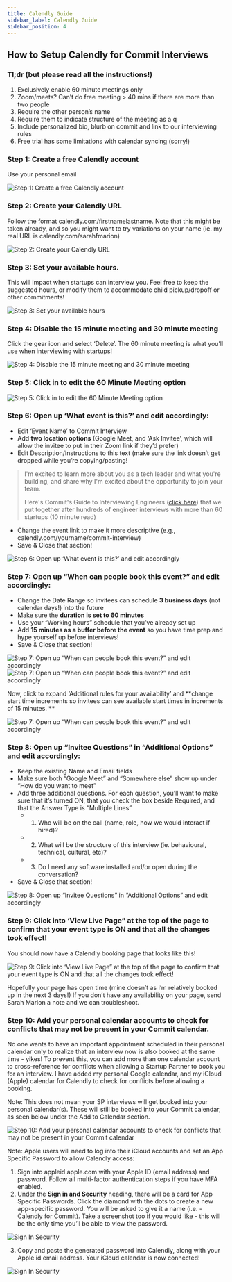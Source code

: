 ```yaml
---
title: Calendly Guide
sidebar_label: Calendly Guide
sidebar_position: 4
---
```


## How to Setup Calendly for Commit Interviews

### Tl;dr (but please read all the instructions!)
1. Exclusively enable 60 minute meetings only
2. Zoom/meets? Can’t do free meeting > 40 mins if there are more than two people 
3. Require the other person’s name
4. Require them to indicate structure of the meeting as a q
5. Include personalized bio, blurb on commit and link to our interviewing rules
6. Free trial has some limitations with calendar syncing (sorry!)
 
### Step 1: Create a free Calendly account
Use your personal email

![Step 1: Create a free Calendly account](./Calendly1.png)

### Step 2: Create your Calendly URL
Follow the format calendly.com/firstnamelastname. Note that this might be taken already, and so you might want to try variations on your name (ie. my real URL is calendly.com/sarahfmarion)

![Step 2: Create your Calendly URL](./Calendly2.png)

### Step 3: Set your available hours.
This will impact when startups can interview you. Feel free to keep the suggested hours, or modify them to accommodate child pickup/dropoff or other commitments!

![Step 3: Set your available hours](./Calendly3.png)

### Step 4: Disable the 15 minute meeting and 30 minute meeting 
Click the gear icon and select ‘Delete’. The 60 minute meeting is what you’ll use when interviewing with startups!

![Step 4: Disable the 15 minute meeting and 30 minute meeting](./Calendly4.png)

### Step 5: Click in to edit the 60 Minute Meeting option

![Step 5: Click in to edit the 60 Minute Meeting option](./Calendly5.png)

### Step 6: Open up ‘What event is this?’ and edit accordingly:
- Edit ‘Event Name’ to Commit Interview
- Add **two location options** (Google Meet, and ‘Ask Invitee’, which will allow the invitee to put in their Zoom link if they’d prefer)
- Edit Description/Instructions to this text (make sure the link doesn’t get dropped while you’re copying/pasting!
> I'm excited to learn more about you as a tech leader and what you're building, and share why I'm excited about the opportunity to join your team.
> 
> Here's Commit's Guide to Interviewing Engineers ([click here](https://docs.commit.dev/sps/commit-interviews#guide-to-interviewing-commit-developers)) that we put together after hundreds of engineer interviews with more than 60 startups (10 minute read)

- Change the event link to make it more descriptive (e.g., calendly.com/yourname/commit-interview)
- Save & Close that section!

![Step 6: Open up ‘What event is this?’ and edit accordingly](./Calendly6.png)

### Step 7: Open up “When can people book this event?” and edit accordingly:
- Change the Date Range so invitees can schedule **3 business days** (not calendar days!) into the future
- Make sure the **duration is set to 60 minutes**
- Use your “Working hours” schedule that you’ve already set up
- Add **15 minutes as a buffer before the event** so you have time prep and hype yourself up before interviews!
- Save & Close that section!

![Step 7: Open up “When can people book this event?” and edit accordingly](./Calendly7.png)
![Step 7: Open up “When can people book this event?” and edit accordingly](./Calendly7-1.png)

Now, click to expand ‘Additional rules for your availability’ and **change start time increments so invitees can see available start times in increments of 15 minutes.
**

![Step 7: Open up “When can people book this event?” and edit accordingly](./Calendly7-2.png)

### Step 8: Open up “Invitee Questions” in “Additional Options” and edit accordingly: 
- Keep the existing Name and Email fields
- Make sure both “Google Meet” and “Somewhere else” show up under “How do you want to meet”
- Add three additional questions. For each question, you’ll want to make sure that it’s turned ON, that you check the box beside Required, and that the Answer Type is “Multiple Lines”
  - 1) Who will be on the call (name, role, how we would interact if hired)?
  - 2) What will be the structure of this interview (ie. behavioural, technical, cultural, etc)?
  - 3) Do I need any software installed and/or open during the conversation?
- Save & Close that section!

![Step 8: Open up “Invitee Questions” in “Additional Options” and edit accordingly](./Calendly8.png)

### Step 9: Click into ‘View Live Page” at the top of the page to confirm that your event type is ON and that all the changes took effect! 
You should now have a Calendly booking page that looks like this!

![Step 9: Click into ‘View Live Page” at the top of the page to confirm that your event type is ON and that all the changes took effect!](./Calendly9.png)

Hopefully your page has open time (mine doesn’t as I’m relatively booked up in the next 3 days!) If you don’t have any availability on your page, send Sarah Marion a note and we can troubleshoot.

### Step 10: Add your personal calendar accounts to check for conflicts that may not be present in your Commit calendar. 

No one wants to have an important appointment scheduled in their personal calendar only to realize that an interview now is also booked at the same time - yikes! To prevent this, you can add more than one calendar account to cross-reference for conflicts when allowing a Startup Partner to book you for an interview. I have added my personal Google calendar, and my iCloud (Apple) calendar for Calendly to check for conflicts before allowing a booking.

Note: This does not mean your SP interviews will get booked into your personal calendar(s).  These will still be booked into your Commit calendar, as seen below under the Add to Calendar section.

![Step 10: Add your personal calendar accounts to check for conflicts that may not be present in your Commit calendar](./Calendly10.png)

Note: Apple users will need to log into their iCloud accounts and set an App Specific Password to allow Calendly access:

1. Sign into appleid.apple.com with your Apple ID (email address) and password. Follow all multi-factor authentication steps if you have MFA enabled.
2. Under the **Sign in and Security** heading, there will be a card for App Specific Passwords. Click the diamond with the dots to create a new app-specific password. You will be asked to give it a name (i.e. - Calendly for Commit). Take a screenshot too if you would like - this will be the only time you’ll be able to view the password.

![Sign In Security](./CalendlySignInSecurity.png)

3. Copy and paste the generated password into Calendly, along with your Apple id email address. Your iCloud calendar is now connected!

![Sign In Security](./CalendlySignInSecurity1.png)


